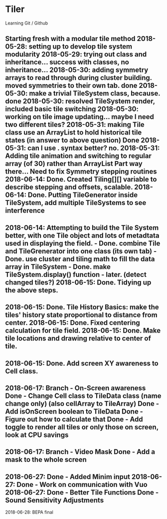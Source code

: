 # Tiler

Learning Git / Github

Starting fresh with a modular tile method
2018-05-28:	setting up to develop tile system modularity
2018-05-29:	trying out class and inheritance... success with classes, no inheritance...
2018-05-30:	adding symmetry arrays to read through during cluster building. moved symmetries to their own tab. done
2018-05-30:	make a trivial TileSystem class, because. done
2018-05-30:	resolved TileSystem render, included basic tile switching
2018-05-30:	working on tile image updating... maybe I need two different tiles?
2018-05-31:	making Tile class use an ArrayList to hold historical tile states (in answer to above question) Done
2018-05-31:	can I use . syntax better? no.
2018-05-31:	Adding tile animation and switching to regular array (of 30) rather than ArrayList
			Part way there...
			Need to fix Symmetry stepping routines
2018-06-14:	Done. Created Tiling[][] variable to describe stepping and offsets, scalable. 
2018-06-14:	Done. Putting TileGenerator inside TileSystem, add multiple TileSystems to see interference
---- 
2018-06-14:	Attempting to build the Tile System better, with one Tile object and lots of metadtata used in displaying the field.
			- Done. combine Tile and TileGrenerator into one class (its own tab)
			- Done. use cluster and tiling math to fill the data array in TileSystem
			- Done. make TileSystem.display() function
			- later. (detect changed tiles?)
2018-06-15:	Done. Tidying up the above steps.
----
2018-06-15:	Done. Tile History Basics: make the tiles' history state proportional to distance from center.
2018-06-15:	Done. Fixed centering calculation for tile field.
2018-06-15: Done. Make tile locations and drawing relative to center of tile.
----
2018-06-15: Done. Add screen XY awareness to Cell class.
----
2018-06-17: Branch - On-Screen awareness
			Done - Change Cell class to TileData class (name change only) (also cellArray to TileArray)
			Done - Add isOnScreen boolean to TileData
			Done - Figure out how to calculate that
			Done - Add toggle to render all tiles or only those on screen, look at CPU savings
----
2018-06-17: Branch - Video Mask
			Done - Add a mask to the whole screen
----
2018-06-27: Done - Added Minim input
2018-06-27: Done - Work on communication with Vuo
2018-06-27: Done - Better Tile Functions
			Done - Sound Sensitivity Adjustments
----
2018-06-28: BEPA final
